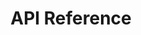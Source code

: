 ---
title: API Reference

language_tabs:
  - shell
  - python
  - java
  - scala
  - javascript

toc_footers:
  - <a href='https://algorithmia.com/'>Sign up for an Algorithmia Key</a>

includes:
  - kittensintro
  - gettingstarted
  - authentication
  - kittenserrors
  - help

search: true
---